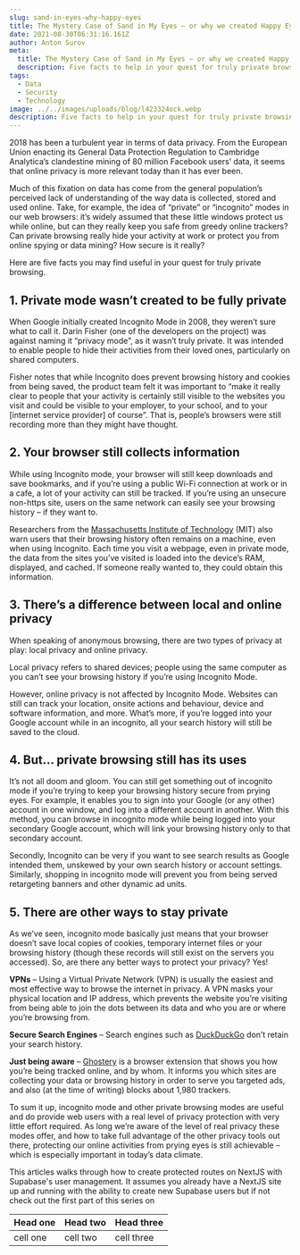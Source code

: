 ```yaml
---
slug: sand-in-eyes-why-happy-eyes
title: The Mystery Case of Sand in My Eyes – or why we created Happy Eyes.
date: 2021-08-30T06:31:16.161Z
author: Anton Surov
meta:
  title: The Mystery Case of Sand in My Eyes – or why we created Happy Eyes.
  description: Five facts to help in your quest for truly private browsing.
tags:
  - Data
  - Security
  - Technology
image: ../../images/uploads/blog/l423324ock.webp
description: Five facts to help in your quest for truly private browsing.
---
```

2018 has been a turbulent year in terms of data privacy. From the European Union enacting its General Data Protection Regulation to Cambridge Analytica’s clandestine mining of 80 million Facebook users’ data, it seems that online privacy is more relevant today than it has ever been.

Much of this fixation on data has come from the general population’s perceived lack of understanding of the way data is collected, stored and used online. Take, for example, the idea of “private” or “incognito” modes in our web browsers: it’s widely assumed that these little windows protect us while online, but can they really keep you safe from greedy online trackers? Can private browsing really hide your activity at work or protect you from online spying or data mining? How secure is it really?

Here are five facts you may find useful in your quest for truly private browsing.

## 1. Private mode wasn’t created to be fully private

When Google initially created Incognito Mode in 2008, they weren’t sure what to call it. Darin Fisher (one of the developers on the project) was against naming it “privacy mode”, as it wasn’t truly private. It was intended to enable people to hide their activities from their loved ones, particularly on shared computers.

Fisher notes that while Incognito does prevent browsing history and cookies from being saved, the product team felt it was important to “make it really clear to people that your activity is certainly still visible to the websites you visit and could be visible to your employer, to your school, and to your [internet service provider] of course”. That is, people’s browsers were still recording more than they might have thought.

## 2. Your browser still collects information

While using Incognito mode, your browser will still keep downloads and save bookmarks, and if you’re using a public Wi-Fi connection at work or in a cafe, a lot of your activity can still be tracked. If you’re using an unsecure non-https site, users on the same network can easily see your browsing history – if they want to.

Researchers from the [Massachusetts Institute of Technology](http://news.mit.edu/2018/system-patches-private-browsing-0223) (MIT) also warn users that their browsing history often remains on a machine, even when using Incognito. Each time you visit a webpage, even in private mode, the data from the sites you’ve visited is loaded into the device’s RAM, displayed, and cached. If someone really wanted to, they could obtain this information.

## 3. There’s a difference between local and online privacy

When speaking of anonymous browsing, there are two types of privacy at play: local privacy and online privacy.

Local privacy refers to shared devices; people using the same computer as you can’t see your browsing history if you’re using Incognito Mode.

However, online privacy is not affected by Incognito Mode. Websites can still can track your location, onsite actions and behaviour, device and software information, and more. What’s more, if you’re logged into your Google account while in an incognito, all your search history will still be saved to the cloud.

## 4. But… private browsing still has its uses

It’s not all doom and gloom. You can still get something out of incognito mode if you’re trying to keep your browsing history secure from prying eyes. For example, it enables you to sign into your Google (or any other) account in one window, and log into a different account in another. With this method, you can browse in incognito mode while being logged into your secondary Google account, which will link your browsing history only to that secondary account.

Secondly, Incognito can be very if you want to see search results as Google intended them, unskewed by your own search history or account settings. Similarly, shopping in incognito mode will prevent you from being served retargeting banners and other dynamic ad units.

## 5. There are other ways to stay private

As we’ve seen, incognito mode basically just means that your browser doesn’t save local copies of cookies, temporary internet files or your browsing history (though these records will still exist on the servers you accessed). So, are there any better ways to protect your privacy? Yes!

**VPNs** – Using a Virtual Private Network (VPN) is usually the easiest and most effective way to browse the internet in privacy. A VPN masks your physical location and IP address, which prevents the website you’re visiting from being able to join the dots between its data and who you are or where you’re browsing from.

**Secure Search Engines** – Search engines such as [DuckDuckGo](https://duckduckgo.com/) don’t retain your search history.

**Just being aware** – [Ghostery](https://www.ghostery.com/) is a browser extension that shows you how you’re being tracked online, and by whom. It informs you which sites are collecting your data or browsing history in order to serve you targeted ads, and also (at the time of writing) blocks about 1,980 trackers.

To sum it up, incognito mode and other private browsing modes are useful and do provide web users with a real level of privacy protection with very little effort required. As long we’re aware of the level of real privacy these modes offer, and how to take full advantage of the other privacy tools out there, protecting our online activities from prying eyes is still achievable – which is especially important in today’s data climate.

<Warning> This articles walks through how to create protected routes on NextJS with Supabase's user management. It assumes you already have a NextJS site up and running with the ability to create new Supabase users but if not check out the first part of this series on </Warning>

| Head one | Head two | Head three |
| -------- | ---------| ---------- |
| cell one | cell two | cell three |